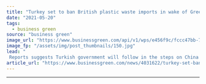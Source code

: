 ```yaml
---
title: "Turkey set to ban British plastic waste imports in wake of Greenpeace investigation"
date: "2021-05-20"
tags: 
  - business green
source: "business green"
image_url: "https://www.businessgreen.com/api/v1/wps/e456f9c/fccc47bb-7262-4328-92cc-ae3b243cfdbd/2/plastic-beach-pollution-185x114.jpg"
image_fp: "/assets/img/post_thumbnails/150.jpg"
lead: "
 Reports suggests Turkish government will follow in the steps on China and impose a moratorium on imports of British plastic waste ..."
article_url: "https://www.businessgreen.com/news/4031622/turkey-set-ban-british-plastic-waste-imports-wake-greenpeace-investigation"
---
```


---

